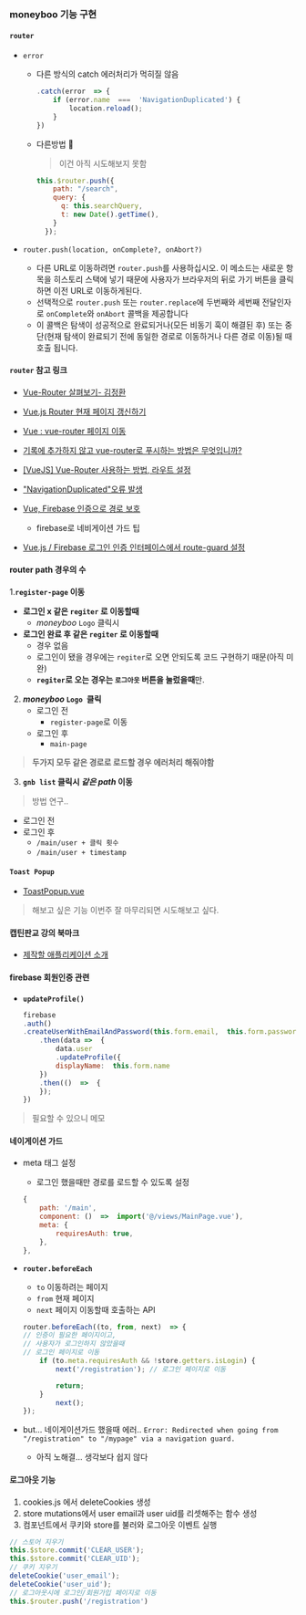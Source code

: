 ### moneyboo 기능 구현
#### ```router```
- ```error```
	- 다른 방식의 catch 에러처리가 먹히질 않음
		```js
		.catch(error  => {
			if (error.name  ===  'NavigationDuplicated') {
				location.reload();
			}
		})
		```
	- 다른방법 📌
		> 이건 아직 시도해보지 못함
		```js
		this.$router.push({
		    path: "/search",
		    query: {
		      q: this.searchQuery,
		      t: new Date().getTime(),
		    }
		  });
		```

- `router.push(location, onComplete?, onAbort?)`

	- 다른 URL로 이동하려면  `router.push`를 사용하십시오. 이 메소드는 새로운 항목을 히스토리 스택에 넣기 때문에 사용자가 브라우저의 뒤로 가기 버튼을 클릭하면 이전 URL로 이동하게된다.
	- 선택적으로 `router.push` 또는 `router.replace`에 두번째와 세번째 전달인자로 `onComplete`와 `onAbort` 콜백을 제공합니다
	- 이 콜백은 탐색이 성공적으로 완료되거나(모든 비동기 훅이 해결된 후) 또는 중단(현재 탐색이 완료되기 전에 동일한 경로로 이동하거나 다른 경로 이동)될 때 호출 됩니다.



#### ```router``` 참고 링크
- [Vue-Router 살펴보기- 김정환](http://jeonghwan-kim.github.io/2018/04/07/vue-router.html)
- [Vue.js Router 현재 페이지 갱신하기](https://pilot376.tistory.com/58)
- [Vue : vue-router 페이지 이동](http://blog.naver.com/PostView.nhn?blogId=psj9102&logNo=221430447361&parentCategoryNo=&categoryNo=65&viewDate=&isShowPopularPosts=true&from=search)
- [기록에 추가하지 않고 vue-router로 푸시하는 방법은 무엇입니까?](https://qastack.kr/programming/58201173/how-to-push-to-vue-router-without-adding-to-history)
- [[VueJS] Vue-Router 사용하는 방법, 라우트 설정](https://webisfree.com/2019-03-25/[vuejs]-vue-router-%EC%82%AC%EC%9A%A9%ED%95%98%EB%8A%94-%EB%B0%A9%EB%B2%95-%EB%9D%BC%EC%9A%B0%ED%8A%B8-%EC%84%A4%EC%A0%95)
- ["NavigationDuplicated"오류 발생](https://github.com/vuejs/vue-router/issues/2872)
- [Vue, Firebase 인증으로 경로 보호](https://dev.to/gautemeekolsen/vue-guard-routes-with-firebase-authentication-f4l)

	- firebase로 네비게이션 가드 팁

- [Vue.js / Firebase 로그인 인증 인터페이스에서 route-guard 설정](https://stackoverflow.com/questions/56283230/setting-up-route-guard-in-vue-js-firebase-login-authentication-interface)





#### router path 경우의 수
1.**```register-page``` 이동**
- **로그인 x 같은 ```regiter``` 로 이동할때**
	- *moneyboo* ```Logo``` 클릭시
- **로그인 완료 후 같은 ```regiter``` 로 이동할때**
	- 경우 없음 
	- 로그인이 됐을 경우에는 ```regiter```로 오면 안되도록 코드 구현하기 때문(아직 미완)
	- **```regiter```로 오는 경우는 ```로그아웃``` 버튼을 눌렀을때**만.
2. ***moneyboo* ```Logo ```클릭**
	- 로그인 전
		- ```register-page```로 이동		
	- 로그인 후
		- ```main-page```

> **두가지 모두 같은 경로로 로드할 경우 에러처리 해줘야함**

3. **```gnb list``` 클릭시 *같은  path* 이동**
> 방법 연구..
- 로그인 전
- 로그인 후
	- ```/main/user + 클릭 횟수```
	- ```/main/user + timestamp```


#### ```Toast Popup```
- [ToastPopup.vue](https://github.com/leemyungju9347/vue-til/blob/complete/src/components/common/ToastPopup.vue)
> 해보고 싶은 기능 이번주 잘 마무리되면 시도해보고 싶다. 

#### 캡틴판교 강의 북마크
- [제작할 애플리케이션 소개](https://www.inflearn.com/course/vue-js-%EB%81%9D%EB%82%B4%EA%B8%B0-%EC%BA%A1%ED%8B%B4%ED%8C%90%EA%B5%90/lecture/32010?tab=curriculum)





#### firebase 회원인증 관련
- **```updateProfile()```**
	```js
	firebase 
	.auth()  
	.createUserWithEmailAndPassword(this.form.email,  this.form.password)  
		.then(data =>  { 
			data.user 
			.updateProfile({ 
			displayName:  this.form.name 
		})  
		.then(()  =>  {
		});  
	})
	```
> 필요할 수 있으니 메모


#### 네이게이션 가드
- meta 태그 설정
	- 로그인 했을때만 경로를 로드할 수 있도록 설정
	```js
	{
		path: '/main',
		component: ()  =>  import('@/views/MainPage.vue'),
		meta: {
			requiresAuth: true,
		},
	},
	```
- **```router.beforeEach```**
	- ```to``` 이동하려는 페이지
	- ```from``` 현재 페이지
	- ```next``` 페이지 이동할때 호출하는 API
	```js
	router.beforeEach((to, from, next)  => {
	// 인증이 필요한 페이지이고,
	// 사용자가 로그인하지 않았을때
	// 로그인 페이지로 이동
		if (to.meta.requiresAuth && !store.getters.isLogin) {
			next('/registration'); // 로그인 페이지로 이동

			return;
		}
			next();
	});
	```

- but... 네이게이션가드 했을때 에러..
```Error: Redirected when going from "/registration" to "/mypage" via a navigation guard.```
	- 아직 노해결... 생각보다 쉽지 않다


#### 로그아웃 기능
1. cookies.js 에서 deleteCookies 생성
2.  store mutations에서 user email과 user uid를 리셋해주는 함수 생성
3. 컴포넌트에서 쿠키와 store를 불러와 로그아웃 이벤트 실행
```js
// 스토어 지우기
this.$store.commit('CLEAR_USER');
this.$store.commit('CLEAR_UID');
// 쿠키 지우기
deleteCookie('user_email');
deleteCookie('user_uid');
// 로그아웃시에 로그인/회원가입 페이지로 이동
this.$router.push('/registration')
```

